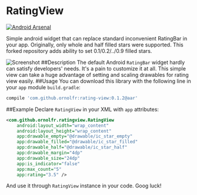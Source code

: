 # RatingView
[![Android Arsenal](https://img.shields.io/badge/Android%20Arsenal-RatingView-green.svg?style=true)](https://android-arsenal.com/details/1/3770)

Simple android widget that can replace standard inconvenient RatingBar in your app. Originally, only whole and half filled stars were supported. This forked repository adds ability to set 0.1/0.2/../0.9 filled stars.

![Screenshot](https://googledrive.com/host/0Bwz1_b9mA7XYbC1EQ28xaHVwcGc/ratingview2.jpg)
##Description
The default Android `RatingBar` widget hardly can satisfy developers' needs. It's a pain to customize it at all. This simple view can take a huge advantage of setting and scaling drawables for rating view easily.
##Usage
You can download this library with the following line in your `app` module `build.gradle`:
```gradle
compile 'com.github.ornolfr:rating-view:0.1.2@aar'
```    
##Example
Declare `RatingView` in your XML with `app` attributes:
```xml
<com.github.ornolfr.ratingview.RatingView
	android:layout_width="wrap_content"
    android:layout_height="wrap_content"
    app:drawable_empty="@drawable/ic_star_empty"
    app:drawable_filled="@drawable/ic_star_filled"
    app:drawable_half="@drawable/ic_star_half"
    app:drawable_margin="4dp"
    app:drawable_size="24dp"
    app:is_indicator="false"
    app:max_count="5"
    app:rating="3.5" />
```
And use it through `RatingView` instance in your code. Goog luck!

